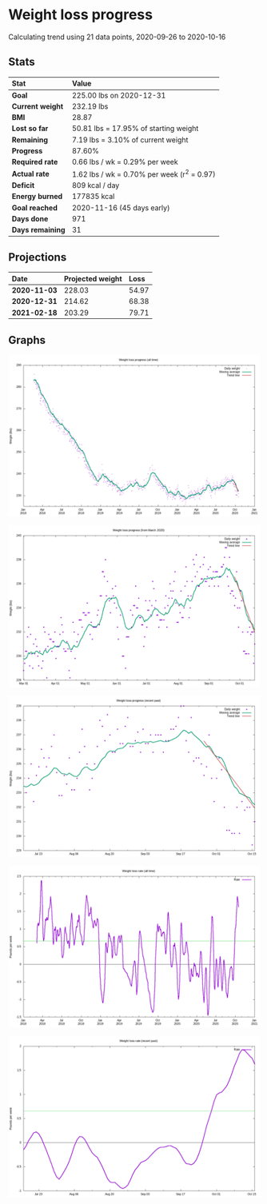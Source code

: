 # Weight loss progress

Calculating trend using 21 data points, 2020-09-26 to 2020-10-16

## Stats

Stat|Value
:-|:-
**Goal**|225.00 lbs on 2020-12-31
**Current weight**|232.19 lbs
**BMI**|28.87
**Lost so far**|50.81 lbs = 17.95% of starting weight
**Remaining**|7.19 lbs =  3.10% of current  weight
**Progress**|87.60%
**Required rate**|0.66 lbs / wk = 0.29% per week
**Actual rate**|1.62 lbs / wk = 0.70% per week  (r<sup>2</sup> = 0.97)
**Deficit**|809 kcal / day
**Energy burned**|177835 kcal
**Goal reached**|2020-11-16 (45 days early)
**Days done**|971
**Days remaining**|31

## Projections

Date|Projected weight|Loss
:-|:-|:-
**2020-11-03**|228.03|54.97
**2020-12-31**|214.62|68.38
**2021-02-18**|203.29|79.71

## Graphs

![](weight-graph-alltime.png)

![](weight-graph-covid.png)

![](weight-graph-recent.png)

![](rate-graph-alltime.png)

![](rate-graph-recent.png)
